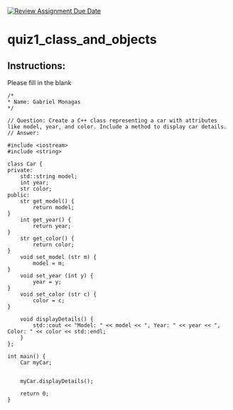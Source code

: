 [![Review Assignment Due Date](https://classroom.github.com/assets/deadline-readme-button-24ddc0f5d75046c5622901739e7c5dd533143b0c8e959d652212380cedb1ea36.svg)](https://classroom.github.com/a/tYncE4AO)
# quiz1_class_and_objects

## Instructions:
Please fill in the blank
```cplus
/*
* Name: Gabriel Monagas
*/

// Question: Create a C++ class representing a car with attributes like model, year, and color. Include a method to display car details.
// Answer:

#include <iostream>
#include <string>

class Car {
private:
    std::string model;
    int year;
    str color;
public:
    str get_model() {
        return model;
}
    int get_year() {
        return year;
}
    str get_color() {
        return color;
}
    void set_model (str m) {
        model = m;
}
    void set_year (int y) {
        year = y;
}
    void set_color (str c) {
        color = c;
}    

    void displayDetails() {
        std::cout << "Model: " << model << ", Year: " << year << ", Color: " << color << std::endl;
    }
};

int main() {
    Car myCar;


    myCar.displayDetails();

    return 0;
}

```
